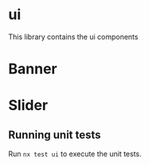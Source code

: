 # ui

This library contains the ui components

# Banner

# Slider

## Running unit tests

Run `nx test ui` to execute the unit tests.
